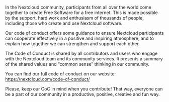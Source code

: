 <!--
SPDX-FileCopyrightText: Matthieu Gallien <matthieu_gallien@yahoo.fr>
SPDX-License-Identifier: CC0-1.0
-->

In the Nextcloud community, participants from all over the world come together to create Free Software for a free internet. This is made possible by the support, hard work and enthusiasm of thousands of people, including those who create and use Nextcloud software.

Our code of conduct offers some guidance to ensure Nextcloud participants can cooperate effectively in a positive and inspiring atmosphere, and to explain how together we can strengthen and support each other.

The Code of Conduct is shared by all contributors and users who engage with the Nextcloud team and its community services. It presents a summary of the shared values and “common sense” thinking in our community.

You can find our full code of conduct on our website: https://nextcloud.com/code-of-conduct/

Please, keep our CoC in mind when you contribute! That way, everyone can be a part of our community in a productive, positive, creative and fun way.
